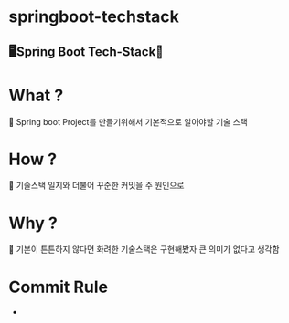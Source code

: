# springboot-techstack
🖥Spring Boot Tech-Stack🥦
---
# What ?
💛 Spring boot Project를 만들기위해서 기본적으로 알아야할 기술 스택

# How ?
🧡 기술스택 일지와 더불어 꾸준한 커밋을 주 원인으로

# Why ?
💚 기본이 튼튼하지 않다면 화려한 기술스택은 구현해봤자 큰 의미가 없다고 생각함 

# Commit Rule

- [Course]: sectionNumber-SectionName

